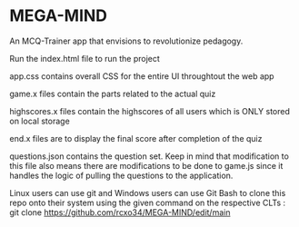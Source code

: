 # MEGA-MIND
An MCQ-Trainer app that envisions to revolutionize pedagogy.

Run the index.html file to run the project

app.css contains overall CSS for the entire UI throughtout the web app

game.x files contain the parts related to the actual quiz

highscores.x files contain the highscores of all users which is ONLY stored on local storage

end.x files are to display the final score after completion of the quiz

questions.json contains the question set. Keep in mind that modification to this file also means there are modifications to be done to game.js since it handles the logic of pulling the questions to the application.

Linux users can use git and Windows users can use Git Bash to clone this repo onto their system using the given command on the respective CLTs :
git clone https://github.com/rcxo34/MEGA-MIND/edit/main
